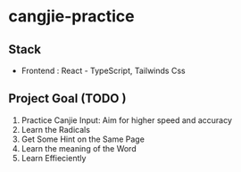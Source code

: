 # cangjie-practice

## Stack
- Frontend : React - TypeScript, Tailwinds Css

## Project Goal (TODO )
1. Practice Canjie Input: Aim for higher speed and accuracy
2. Learn the Radicals
3. Get Some Hint on the Same Page 
4. Learn the meaning of the Word
5. Learn Effieciently
